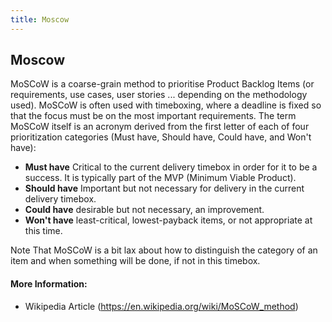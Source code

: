 ```yaml
---
title: Moscow
---
```

## Moscow

MoSCoW is a coarse-grain method to prioritise Product Backlog Items (or requirements, use cases, user stories ... depending on the methodology used).
MoSCoW is often used with timeboxing, where a deadline is fixed so that the focus must be on the most important requirements. 
The term MoSCoW itself is an acronym derived from the first letter of each of four prioritization categories (Must have, Should have, Could have, and Won't have):

* **Must have** Critical to the current delivery timebox in order for it to be a success. It is typically part of the MVP (Minimum Viable Product).
* **Should have** Important but not necessary for delivery in the current delivery timebox. 
* **Could have** desirable but not necessary, an improvement.
* **Won't have** least-critical, lowest-payback items, or not appropriate at this time.

Note That MoSCoW is a bit lax about how to distinguish the category of an item and when something will be done, if not in this timebox.


#### More Information:
<!-- Please add any articles you think might be helpful to read before writing the article -->

- Wikipedia Article (https://en.wikipedia.org/wiki/MoSCoW_method)
